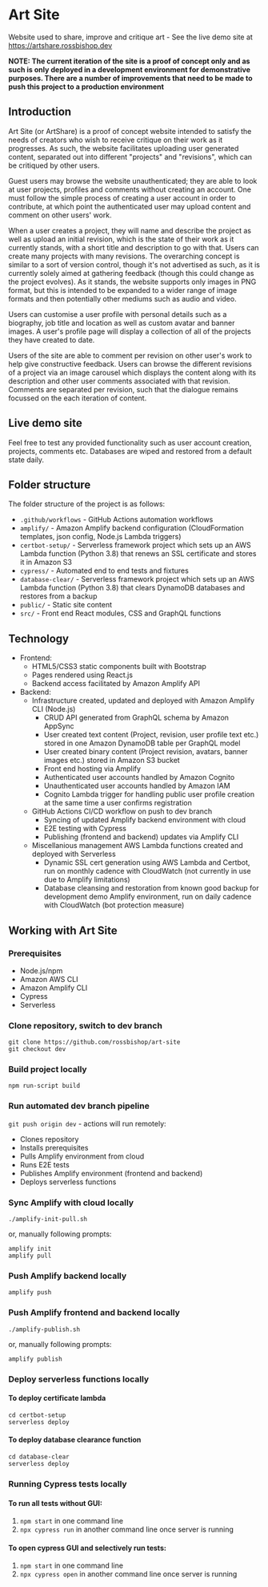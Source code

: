 # Art Site
Website used to share, improve and critique art - See the live demo site at https://artshare.rossbishop.dev

**NOTE: The current iteration of the site is a proof of concept only and as such is only deployed in a development environment for demonstrative purposes. There are a number of improvements that need to be made to push this project to a production environment**

## Introduction
Art Site (or ArtShare) is a proof of concept website intended to satisfy the needs of creators who wish to receive critique on their work as it progresses. As such, the website facilitates uploading user generated content, separated out into different "projects" and "revisions", which can be critiqued by other users.

Guest users may browse the website unauthenticated; they are able to look at user projects, profiles and comments without creating an account. One must follow the simple process of creating a user account in order to contribute, at which point the authenticated user may upload content and comment on other users' work.

When a user creates a project, they will name and describe the project as well as upload an initial revision, which is the state of their work as it currently stands, with a short title and description to go with that. Users can create many projects with many revisions. The overarching concept is similar to a sort of version control, though it's not advertised as such, as it is currently solely aimed at gathering feedback (though this could change as the project evolves). As it stands, the website supports only images in PNG format, but this is intended to be expanded to a wider range of image formats and then potentially other mediums such as audio and video.

Users can customise a user profile with personal details such as a biography, job title and location as well as custom avatar and banner images. A user's profile page will display a collection of all of the projects they have created to date.

Users of the site are able to comment per revision on other user's work to help give constructive feedback. Users can browse the different revisions of a project via an image carousel which displays the content along with its description and other user comments associated with that revision. Comments are separated per revision, such that the dialogue remains focussed on the each iteration of content.

## Live demo site
Feel free to test any provided functionality such as user account creation, projects, comments etc. Databases are wiped and restored from a default state daily.

## Folder structure
The folder structure of the project is as follows:

- `.github/workflows` - GitHub Actions automation workflows
- `amplify/` - Amazon Amplify backend configuration (CloudFormation templates, json config, Node.js Lambda triggers)
- `certbot-setup/` - Serverless framework project which sets up an AWS Lambda function (Python 3.8) that renews an SSL certificate and stores it in Amazon S3
- `cypress/` - Automated end to end tests and fixtures
- `database-clear/` - Serverless framework project which sets up an AWS Lambda function (Python 3.8) that clears DynamoDB databases and restores from a backup
- `public/` - Static site content
- `src/` - Front end React modules, CSS and GraphQL functions

## Technology
- Frontend:
  - HTML5/CSS3 static components built with Bootstrap
  - Pages rendered using React.js
  - Backend access facilitated by Amazon Amplify API
- Backend:
  - Infrastructure created, updated and deployed with Amazon Amplify CLI (Node.js)
    - CRUD API generated from GraphQL schema by Amazon AppSync
    - User created text content (Project, revision, user profile text etc.) stored in one Amazon DynamoDB table per GraphQL model
    - User created binary content (Project revision, avatars, banner images etc.) stored in Amazon S3 bucket  
    - Front end hosting via Amplify
    - Authenticated user accounts handled by Amazon Cognito
    - Unauthenticated user accounts handled by Amazon IAM
    - Cognito Lambda trigger for handling public user profile creation at the same time a user confirms registration
  - GitHub Actions CI/CD workflow on push to dev branch
    - Syncing of updated Amplify backend environment with cloud
    - E2E testing with Cypress
    - Publishing (frontend and backend) updates via Amplify CLI
  - Miscellanious management AWS Lambda functions created and deployed with Serverless
    - Dynamic SSL cert generation using AWS Lambda and Certbot, run on monthly cadence with CloudWatch (not currently in use due to Amplify limitations)
    - Database cleansing and restoration from known good backup for development demo Amplify environment, run on daily cadence with CloudWatch (bot protection measure) 

## Working with Art Site
### Prerequisites
- Node.js/npm
- Amazon AWS CLI
- Amazon Amplify CLI
- Cypress
- Serverless

### Clone repository, switch to dev branch
```
git clone https://github.com/rossbishop/art-site
git checkout dev
```

### Build project locally
`npm run-script build`

### Run automated dev branch pipeline
`git push origin dev` - actions will run remotely:

- Clones repository 
- Installs prerequisites
- Pulls Amplify environment from cloud
- Runs E2E tests
- Publishes Amplify environment (frontend and backend)
- Deploys serverless functions

### Sync Amplify with cloud locally
`./amplify-init-pull.sh`

or, manually following prompts:

```
amplify init
amplify pull
```

### Push Amplify backend locally
`amplify push`

### Push Amplify frontend and backend locally
`./amplify-publish.sh`

or, manually following prompts:

`amplify publish`

### Deploy serverless functions locally
#### To deploy certificate lambda
```
cd certbot-setup
serverless deploy
```

#### To deploy database clearance function 
```
cd database-clear
serverless deploy
```

### Running Cypress tests locally
#### To run all tests without GUI:
1. `npm start` in one command line
2. `npx cypress run` in another command line once server is running

#### To open cypress GUI and selectively run tests:
1. `npm start` in one command line
2. `npx cypress open` in another command line once server is running
